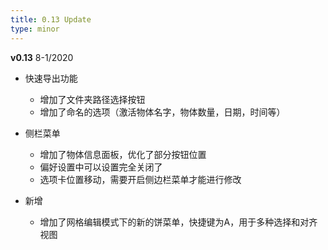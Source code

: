 ```yaml
---
title: 0.13 Update
type: minor
---
```



**v0.13**  8-1/2020


+ 快速导出功能
    + 增加了文件夹路径选择按钮
    + 增加了命名的选项（激活物体名字，物体数量，日期，时间等）

+ 侧栏菜单
    + 增加了物体信息面板，优化了部分按钮位置
    + 偏好设置中可以设置完全关闭了
    + 选项卡位置移动，需要开启侧边栏菜单才能进行修改
+ 新增
    + 增加了网格编辑模式下的新的饼菜单，快捷键为A，用于多种选择和对齐视图
